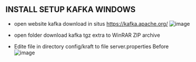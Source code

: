 ## INSTALL SETUP KAFKA WINDOWS 

- open website kafka download in situs https://kafka.apache.org/
  ![image](https://github.com/engkoskostaman97/setup_install_kafka_from_windows/assets/110719940/578a43a0-646a-4091-af7a-3d53c457a833)

-  open folder download kafka tgz extra to WinRAR ZIP archive
-  Edite file in directory config/kraft to file server.properties
   Before 
   ![image](https://github.com/engkoskostaman97/setup_install_kafka_from_windows/assets/110719940/da26fcd1-583d-4e93-9033-6cd36abb9af7)

   
